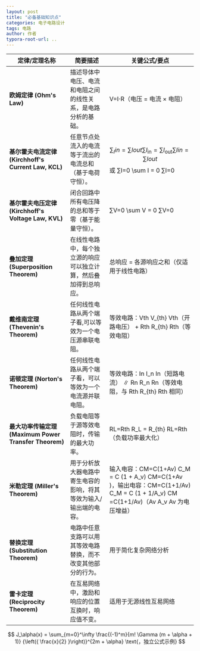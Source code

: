 ```yaml
---
layout: post
title: "必备基础知识点"
categories: 电子电路设计
tags: 电路
author: 作者
typora-root-url: ..
---
```



|定律/定理名称|简要描述|关键公式/要点|
|-----|-----|-----|
| **欧姆定律 (Ohm's Law)** |描述导体中电压、电流和电阻之间的线性关系，是电路分析的基础。|V=I⋅R（电压 = 电流 × 电阻）|
| **基尔霍夫电流定律 (Kirchhoff's Current Law, KCL)** |任意节点处流入的电流等于流出的电流总和（基于电荷守恒）。| $$ \sum_Iin=∑Iout \sum I_{\text{in}} = \sum I_{\text{out}} ∑Iin​=∑Iout​ $$ 或 ∑I=0 \sum I = 0 ∑I=0|
| **基尔霍夫电压定律 (Kirchhoff's Voltage Law, KVL)** |闭合回路中所有电压降的总和等于零（基于能量守恒）。|∑V=0 \sum V = 0 ∑V=0|
| **叠加定理 (Superposition Theorem)** |在线性电路中，每个独立源的响应可以独立计算，然后叠加得到总响应。|总响应 = 各源响应之和（仅适用于线性电路）|
| **戴维南定理 (Thevenin's Theorem)** |任何线性电路从两个端子看,可以等效为一个电压源串联电阻。|等效电路：Vth V_{th} Vth​（开路电压） + Rth R_{th} Rth​（等效电阻）|
| **诺顿定理 (Norton's Theorem)** |任何线性电路从两个端子看，可以等效为一个电流源并联电阻。|等效电路：In I_n In​（短路电流） ∥ Rn R_n Rn​（等效电阻，与 Rth R_{th} Rth​ 相同）
| **最大功率传输定理 (Maximum Power Transfer Theorem)** |负载电阻等于源等效电阻时，传输的最大功率。|RL=Rth R_L = R_{th} RL​=Rth​（负载功率最大化）|
| **米勒定理 (Miller's Theorem)** |用于分析放大器电路中寄生电容的影响，将其等效为输入/输出端的电容。|输入电容：CM=C(1+Av) C_M = C (1 + A_v) CM​=C(1+Av​)，输出电容：CM=C(1+1/Av) C_M = C (1 + 1/A_v) CM​=C(1+1/Av​)（Av A_v Av​ 为电压增益）|
| **替换定理 (Substitution Theorem)** |电路中任意支路可以用其等效电路替换，而不改变其他部分的行为。|用于简化复杂网络分析|
| **雷卡定理 (Reciprocity Theorem)** |在互易网络中，激励和响应的位置互换时，响应值不变。|适用于无源线性互易网络|

$$ J_\alpha(x) = \sum_{m=0}^\infty \frac{(-1)^m}{m! \Gamma (m + \alpha + 1)} {\left({ \frac{x}{2} }\right)}^{2m + \alpha} \text{，独立公式示例} $$
